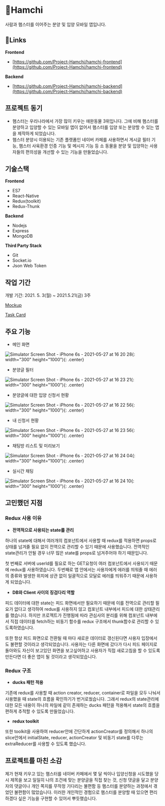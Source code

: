 # 🐹Hamchi

사람과 햄스터를 이어주는 분양 및 입양 모바일 앱입니다.

## 🔗Links

**Frontend**

- [https://github.com/Project-Hamchi/hamchi-frontend](https://github.com/Project-Hamchi/hamchi-frontend)

**Backend**

- [https://github.com/Project-Hamchi/hamchi-backend](https://github.com/Project-Hamchi/hamchi-backend)

## 프로젝트 동기

- 햄스터는 우리나라에서 가장 많이 키우는 애완동물 3위입니다. 그에 비해 햄스터를 분양하고 입양할 수 있는 모바일 앱이 없어서 햄스터를 입양 또는 분양할 수 있는 앱을 제작하게 되었습니다.
- 햄스터 분양시 이용되는 기존 플랫폼인 네이버 카페를 사용하면서 게시글 필터 기능, 햄스터 사육환경 인증 기능 및 메시지 기능 등 소 동물을 분양 및 입양하는 사용자들의 편의성을 개선할 수 있는 기능을 만들었습니다.

## 기술스택

**Frontend**

- ES7
- React-Native
- Redux(toolkit)
- Redux-Thunk

**Backend**

- Nodejs
- Express
- MongoDB

**Third Party Stack**

- Git
- Socket.io
- Json Web Token

## 작업 기간

개발 기간: 2021. 5. 3(월) ~ 2021.5.21(금) 3주

[Mockup](https://www.figma.com/file/FHRm3wsq9JjfLpVhqCxVSC/%ED%96%84%EC%B0%8C?node-id=0%3A1)

[Task Card](https://www.notion.so/82f0005a7e5b46be81dfd23999954007?v=9c7041dd61ac46b883242ff21028ce75)

## 주요 기능

- 메인 화면

![Simulator Screen Shot - iPhone 6s - 2021-05-27 at 16 20 28](https://user-images.githubusercontent.com/59905665/121798202-f89e1080-cc5f-11eb-9dd5-d7b90a0976cc.png){: width="300" height="1000"){: .center}

- 분양글 필터

![Simulator Screen Shot - iPhone 6s - 2021-05-27 at 16 23 21](https://user-images.githubusercontent.com/59905665/121798220-14091b80-cc60-11eb-8fb5-490b27ed88be.png){: width="300" height="1000"){: .center}

- 분양글에 대한 입양 신청서 현황

![Simulator Screen Shot - iPhone 6s - 2021-05-27 at 16 22 56](https://user-images.githubusercontent.com/59905665/121798216-110e2b00-cc60-11eb-820b-33e18020580e.png){: width="300" height="1000"){: .center}

- 내 신청서 현황

![Simulator Screen Shot - iPhone 6s - 2021-05-27 at 16 23 56](https://user-images.githubusercontent.com/59905665/121798224-179ca280-cc60-11eb-84c4-a22f49c74352.png){: width="300" height="1000"){: .center}

- 채팅방 리스트 및 미리보기

![Simulator Screen Shot - iPhone 6s - 2021-05-27 at 16 24 04](https://user-images.githubusercontent.com/59905665/121798227-19666600-cc60-11eb-8037-9bd0c31420fb.png){: width="300" height="1000"){: .center}

- 실시간 채팅

![Simulator Screen Shot - iPhone 6s - 2021-05-27 at 16 24 10](https://user-images.githubusercontent.com/59905665/121798229-1b302980-cc60-11eb-9729-633f826b863b.png){: width="300" height="1000"){: .center}

## 고민했던 지점

### Redux 사용 이유

- **전역적으로 사용되는 state를 관리**

하나의 state에 대해서 여러개의 컴포넌트에서 사용할 때 redux를 적용하면 props로 상태를 넘겨줄 필요 없이 전역으로 관리할 수 있기 때문에 사용했습니다. 전역적인 state관리가 안될 경우 너무 많은 state를 props로 넘겨주어야 하기 때문입니다.

첫 번째로 서버에 userId를 필요로 하는 GET요청이 여러 컴포넌트에서 사용되기 때문에 redux를 사용하였습니다. 두번째로 앱 안에서는 사용자에게 에러를 띄워줄 때 에러의 종류와 발생한 위치에 상관 없이 일괄적으로 모달로 에러를 띄워주기 때문에 사용하게 되었습니다.

- **DB와 Client 사이의 징검다리 역할**

피드 데이터에 대한 state는 피드 화면에서만 필요하기 때문에 이를 전역으로 관리할 필요가 없다고 생각하여 redux를 사용하지 않고 컴포넌트 내부에서 피드에 대한 상태관리를 했습니다. 하지만 프로젝트가 진행됨에 따라 관심사의 분리를 위해 컴포넌트 내부에서 직접 데이터를 fetch하는 비동기 함수를 redux 구조에서 thunk함수로 관리할 수 있도록하였습니다.

또한 항상 피드 화면으로 전환될 때 마다 새로운 데이터로 갱신된다면 사용자 입장에서도 불편할 것이라고 생각되었습니다. 사용자는 다른 화면에 갔다가 다시 피드 페이지로 돌아와도 자신이 보고있던 화면을 보고싶어하고 사용자가 직접 새로고침을 할 수 있도록 만든다면 더 좋은 앱이 될 것이라고 생각되었습니다.

### Redux 구조

- **ducks 패턴 적용**

기존에 redux를 사용할 때 action creator, reducer, container로 파일을 모두 나눠서 사용했을 때 state의 흐름을 확인하기가 번거로웠습니다. 그래서 redux의 state관리에 대한 모든 내용이 하나의 파일에 같이 존재하는 ducks 패턴을 적용해서 state의 흐름을 편하게 추적할 수 있도록 만들었습니다.

- **redux toolkit**

또한 toolkit을 사용하여 reducer안에 간단하게 actionCreator를 정의해서 하나의 slice안에서 initialState, reducer, actionCreator 및 비동기 state를 다루는 extraReducer를 사용할 수 있도록 했습니다.

## 프로젝트를 마친 소감

제가 현재 키우고 있는 햄스터를 네이버 카페에서 몇 달 씩이나 입양신청을 시도했을 당시 제목을 보고 일일히 나의 조건에 맞는 분양글을 직접 찾는 것, 신청 댓글을 달고 분양자의 댓글이나 개인 쪽지를 무작정 기다리는 불편함 등 햄스터를 분양하는 과정에서 겪었던 불편함이 많았습니다. 이러한 개인적인 경험으로 햄스터를 분양할 때 있으면 편리하겠다 싶은 기능을 구현할 수 있어서 뿌듯했습니다.

